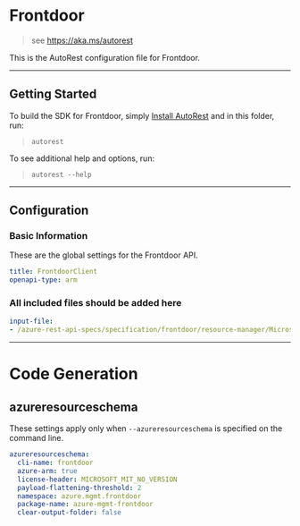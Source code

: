 # Frontdoor

> see https://aka.ms/autorest

This is the AutoRest configuration file for Frontdoor.

---

## Getting Started

To build the SDK for Frontdoor, simply [Install AutoRest](https://aka.ms/autorest/install) and in this folder, run:

> `autorest`

To see additional help and options, run:

> `autorest --help`

---

## Configuration

### Basic Information

These are the global settings for the Frontdoor API.

``` yaml
title: FrontdoorClient
openapi-type: arm
```

### All included files should be added here

``` yaml
input-file:
- /azure-rest-api-specs/specification/frontdoor/resource-manager/Microsoft.Network/stable/2019-04-01/frontdoor.json
```

---

# Code Generation

## azureresourceschema

These settings apply only when `--azureresourceschema` is specified on the command line.

``` yaml $(azureresourceschema)
azureresourceschema:
  cli-name: frontdoor
  azure-arm: true
  license-header: MICROSOFT_MIT_NO_VERSION
  payload-flattening-threshold: 2
  namespace: azure.mgmt.frontdoor
  package-name: azure-mgmt-frontdoor
  clear-output-folder: false
```
